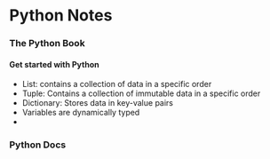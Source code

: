 # Python Notes

###  The Python Book
#### Get started with Python
* List: contains a collection of data in a specific order
* Tuple: Contains a collection of immutable data in a specific order
* Dictionary: Stores data in key-value pairs
* Variables are dynamically typed
* 

### Python Docs


